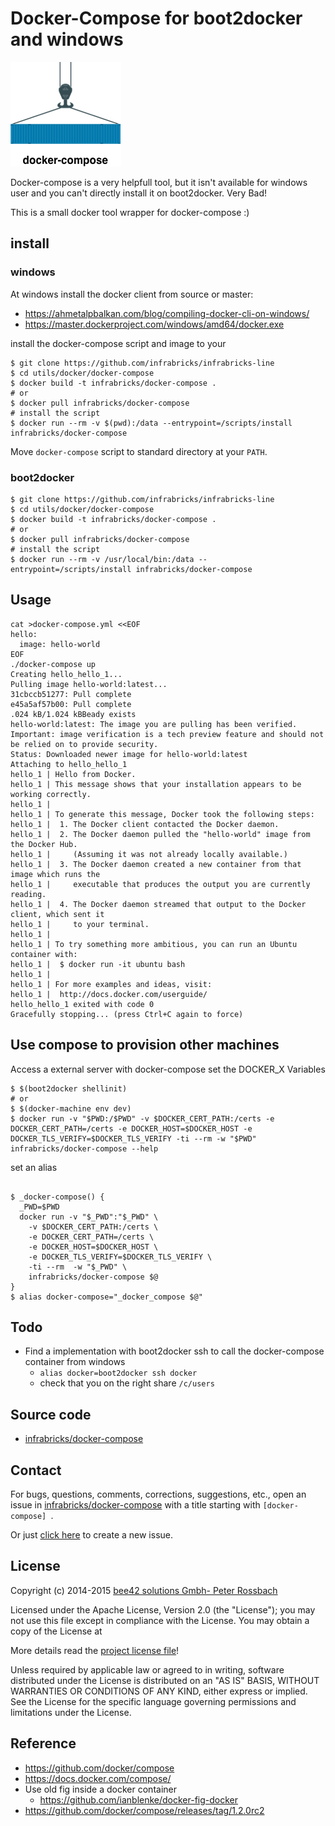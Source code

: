 # Docker-Compose for boot2docker and windows

![logo](https://raw.githubusercontent.com/infrabricks/docker-compose/master/logo.png)

Docker-compose is a very helpfull tool, but it isn't available for windows user and you can't directly install it on boot2docker. Very Bad!

This is a small docker tool wrapper for docker-compose :)

## install

### windows

At windows install the docker client
from source or master:

* https://ahmetalpbalkan.com/blog/compiling-docker-cli-on-windows/
* https://master.dockerproject.com/windows/amd64/docker.exe

install the docker-compose script and image to your

```
$ git clone https://github.com/infrabricks/infrabricks-line
$ cd utils/docker/docker-compose
$ docker build -t infrabricks/docker-compose .
# or
$ docker pull infrabricks/docker-compose
# install the script
$ docker run --rm -v $(pwd):/data --entrypoint=/scripts/install infrabricks/docker-compose
```

Move `docker-compose` script to standard directory at your `PATH`.

### boot2docker

```
$ git clone https://github.com/infrabricks/infrabricks-line
$ cd utils/docker/docker-compose
$ docker build -t infrabricks/docker-compose .
# or
$ docker pull infrabricks/docker-compose
# install the script
$ docker run --rm -v /usr/local/bin:/data --entrypoint=/scripts/install infrabricks/docker-compose
```

## Usage

```
cat >docker-compose.yml <<EOF
hello:
  image: hello-world
EOF
./docker-compose up
Creating hello_hello_1...
Pulling image hello-world:latest...
31cbccb51277: Pull complete
e45a5af57b00: Pull complete
.024 kB/1.024 kBBeady exists
hello-world:latest: The image you are pulling has been verified. Important: image verification is a tech preview feature and should not be relied on to provide security.
Status: Downloaded newer image for hello-world:latest
Attaching to hello_hello_1
hello_1 | Hello from Docker.
hello_1 | This message shows that your installation appears to be working correctly.
hello_1 |
hello_1 | To generate this message, Docker took the following steps:
hello_1 |  1. The Docker client contacted the Docker daemon.
hello_1 |  2. The Docker daemon pulled the "hello-world" image from the Docker Hub.
hello_1 |     (Assuming it was not already locally available.)
hello_1 |  3. The Docker daemon created a new container from that image which runs the
hello_1 |     executable that produces the output you are currently reading.
hello_1 |  4. The Docker daemon streamed that output to the Docker client, which sent it
hello_1 |     to your terminal.
hello_1 |
hello_1 | To try something more ambitious, you can run an Ubuntu container with:
hello_1 |  $ docker run -it ubuntu bash
hello_1 |
hello_1 | For more examples and ideas, visit:
hello_1 |  http://docs.docker.com/userguide/
hello_hello_1 exited with code 0
Gracefully stopping... (press Ctrl+C again to force)
```

## Use compose to provision other machines

Access a external server with docker-compose set the
DOCKER_X Variables

```
$ $(boot2docker shellinit)
# or
$ $(docker-machine env dev)
$ docker run -v "$PWD:/$PWD" -v $DOCKER_CERT_PATH:/certs -e DOCKER_CERT_PATH=/certs -e DOCKER_HOST=$DOCKER_HOST -e DOCKER_TLS_VERIFY=$DOCKER_TLS_VERIFY -ti --rm -w "$PWD" infrabricks/docker-compose --help
```

set an alias

```

$ _docker-compose() {
  _PWD=$PWD
  docker run -v "$_PWD":"$_PWD" \
    -v $DOCKER_CERT_PATH:/certs \
    -e DOCKER_CERT_PATH=/certs \
    -e DOCKER_HOST=$DOCKER_HOST \
    -e DOCKER_TLS_VERIFY=$DOCKER_TLS_VERIFY \
    -ti --rm  -w "$_PWD" \
    infrabricks/docker-compose $@
}
$ alias docker-compose="_docker_compose $@"
```

## Todo

* Find a implementation with boot2docker ssh to call the docker-compose container from windows
  * `alias docker=boot2docker ssh docker`
  * check that you on the right share `/c/users`

## Source code

* [infrabricks/docker-compose](https://github.com/infrabricks/docker-compose)

## Contact

For bugs, questions, comments, corrections, suggestions, etc., open an issue in
 [infrabricks/docker-compose](https://github.com/infrabricks/docker-compose/issues) with a title starting with `[docker-compose] `.

Or just [click here](https://github.com/infrabricks/docker-compose/issues/new?title=%5Bdocker-compose%5D%20) to create a new issue.

## License

Copyright (c) 2014-2015 [bee42 solutions Gmbh- Peter Rossbach](http://www.bee42.com)

Licensed under the Apache License, Version 2.0 (the "License");
you may not use this file except in compliance with the License.
You may obtain a copy of the License at

More details read the [project license file](https://raw.githubusercontent.com/infrabricks/docker-compose/master/LICENSE)!

Unless required by applicable law or agreed to in writing, software
distributed under the License is distributed on an "AS IS" BASIS,
WITHOUT WARRANTIES OR CONDITIONS OF ANY KIND, either express or implied.
See the License for the specific language governing permissions and
limitations under the License.

## Reference

* https://github.com/docker/compose
* https://docs.docker.com/compose/
* Use old fig inside a docker container
  * https://github.com/ianblenke/docker-fig-docker
* https://github.com/docker/compose/releases/tag/1.2.0rc2
